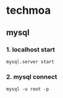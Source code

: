 # techmoa

## mysql 

### 1. localhost start

`mysql.server start`

### 2. mysql connect

`mysql -u root -p`

